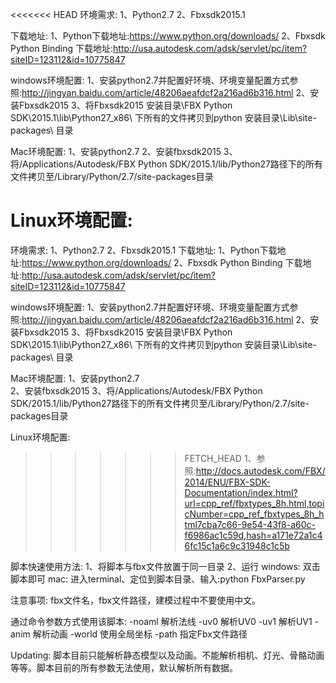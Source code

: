 <<<<<<< HEAD
环境需求: 
	1、Python2.7 
	2、Fbxsdk2015.1 

下载地址: 
	1、Python下载地址:https://www.python.org/downloads/ 
	2、Fbxsdk Python Binding 下载地址:http://usa.autodesk.com/adsk/servlet/pc/item?siteID=123112&id=10775847

windows环境配置: 
	1、安装python2.7并配置好环境、环境变量配置方式参照:http://jingyan.baidu.com/article/48206aeafdcf2a216ad6b316.html 2、安装Fbxsdk2015 
	3、将Fbxsdk2015 安装目录\FBX Python SDK\2015.1\lib\Python27_x86\ 下所有的文件拷贝到python 安装目录\Lib\site-packages\ 目录

Mac环境配置: 
	1、安装python2.7
	2、安装fbxsdk2015 
	3、将/Applications/Autodesk/FBX Python SDK/2015.1/lib/Python27路径下的所有文件拷贝至/Library/Python/2.7/site-packages目录

Linux环境配置: 
=======
环境需求:
	1、Python2.7
	2、Fbxsdk2015.1
下载地址:
	1、Python下载地址:https://www.python.org/downloads/
	2、Fbxsdk Python Binding 下载地址:http://usa.autodesk.com/adsk/servlet/pc/item?siteID=123112&id=10775847

windows环境配置:
	1、安装python2.7并配置好环境、环境变量配置方式参照:http://jingyan.baidu.com/article/48206aeafdcf2a216ad6b316.html
	2、安装Fbxsdk2015
	3、将Fbxsdk2015 安装目录\FBX Python SDK\2015.1\lib\Python27_x86\ 下所有的文件拷贝到python 安装目录\Lib\site-packages\ 目录

Mac环境配置:
	1、安装python2.7  
	2、安装fbxsdk2015
	3、将/Applications/Autodesk/FBX Python SDK/2015.1/lib/Python27路径下的所有文件拷贝至/Library/Python/2.7/site-packages目录

Linux环境配置:
>>>>>>> FETCH_HEAD
	1、参照:http://docs.autodesk.com/FBX/2014/ENU/FBX-SDK-Documentation/index.html?url=cpp_ref/fbxtypes_8h.html,topicNumber=cpp_ref_fbxtypes_8h_html7cba7c66-9e54-43f8-a60c-f6986ac1c59d,hash=a171e72a1c46fc15c1a6c9c31948c1c5b

脚本快速使用方法: 
	1、将脚本与fbx文件放置于同一目录
	2、运行
    windows:
        双击脚本即可
    mac:
        进入terminal、定位到脚本目录、输入:python FbxParser.py

注意事项: 
	fbx文件名，fbx文件路径，建模过程中不要使用中文。

通过命令参数方式使用该脚本: 
	-noaml 解析法线 
	-uv0 解析UV0 
	-uv1 解析UV1 
	-anim 解析动画 
	-world 使用全局坐标 
	-path 指定Fbx文件路径

Updating: 
	脚本目前只能解析静态模型以及动画。不能解析相机、灯光、骨骼动画等等。脚本目前的所有参数无法使用，默认解析所有数据。